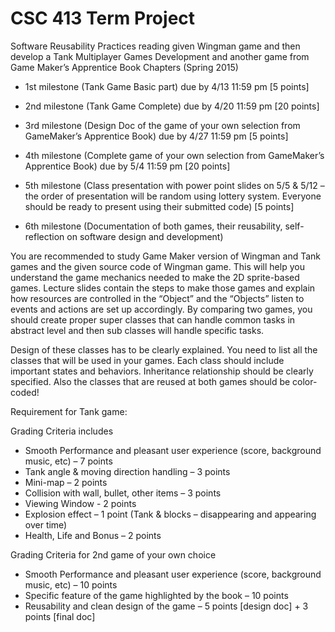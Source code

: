 # CSC 413 Term Project 

Software Reusability Practices reading given Wingman game and then develop a Tank Multiplayer
Games Development and another game from Game Maker’s Apprentice Book Chapters
(Spring 2015)

* 1st milestone (Tank Game Basic part) due by 4/13 11:59 pm [5 points]

* 2nd milestone (Tank Game Complete) due by 4/20 11:59 pm [20 points]

* 3rd milestone (Design Doc of the game of your own selection from GameMaker’s Apprentice
Book) due by 4/27 11:59 pm [5 points]

* 4th milestone (Complete game of your own selection from GameMaker’s Apprentice Book) due
by 5/4 11:59 pm [20 points]

* 5th milestone (Class presentation with power point slides on 5/5 & 5/12 – the order of
presentation will be random using lottery system. Everyone should be ready to present using their
submitted code) [5 points]

* 6th milestone (Documentation of both games, their reusability, self-reflection on software design
and development)

You are recommended to study Game Maker version of Wingman and Tank games and the given source
code of Wingman game. This will help you understand the game mechanics needed to make the 2D
sprite-based games. Lecture slides contain the steps to make those games and explain how resources are
controlled in the “Object” and the “Objects” listen to events and actions are set up accordingly. By
comparing two games, you should create proper super classes that can handle common tasks in abstract
level and then sub classes will handle specific tasks.

Design of these classes has to be clearly explained. You need to list all the classes that will be used in
your games. Each class should include important states and behaviors. Inheritance relationship should be
clearly specified. Also the classes that are reused at both games should be color-coded!

Requirement for Tank game:

Grading Criteria includes
*  Smooth Performance and pleasant user experience (score, background music, etc) – 7 points
*  Tank angle & moving direction handling – 3 points
* Mini-map – 2 points
*  Collision with wall, bullet, other items – 3 points
*  Viewing Window - 2 points
*  Explosion effect – 1 point (Tank & blocks – disappearing and appearing over time)
*  Health, Life and Bonus – 2 points

Grading Criteria for 2nd game of your own choice
* Smooth Performance and pleasant user experience (score, background music, etc) – 10 points
* Specific feature of the game highlighted by the book – 10 points
* Reusability and clean design of the game – 5 points [design doc] + 3 points [final doc]
